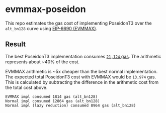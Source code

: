 # evmmax-poseidon

This repo estimates the gas cost of implementing PoseidonT3 over the `alt_bn128` curve using [EIP-6690 (EVMMAX)](https://eips.ethereum.org/EIPS/eip-6690).

## Result

The best PoseidonT3 implementation consumes [`21,124` gas](https://github.com/chancehudson/poseidon-solidity?tab=readme-ov-file#benchmark). The arithmetic represents about ~40% of the cost.

EVMMAX arithmetic is ~5x cheaper than the best normal implementation. The expected total PoseidonT3 cost with EVMMAX would be `13,974` gas. This is calculated by subtracting the difference in the arithmetic cost from the total cost above.

```
EVMMAX impl consumed 1814 gas (alt_bn128)
Normal impl consumed 12864 gas (alt_bn128)
Normal impl (lazy reduction) consumed 8964 gas (alt_bn128)
```

